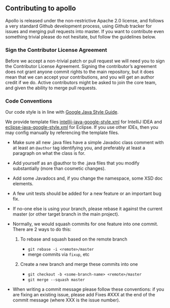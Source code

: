 ## Contributing to apollo

Apollo is released under the non-restrictive Apache 2.0 license, and follows a very standard Github development process, using Github tracker for issues and merging pull requests into master. If you want to contribute even something trivial please do not hesitate, but follow the guidelines below.

### Sign the Contributor License Agreement

Before we accept a non-trivial patch or pull request we will need you to sign the Contributor License Agreement. Signing the contributor’s agreement does not grant anyone commit rights to the main repository, but it does mean that we can accept your contributions, and you will get an author credit if we do. Active contributors might be asked to join the core team, and given the ability to merge pull requests.

### Code Conventions

Our code style is in line with [Google Java Style Guide](https://google.github.io/styleguide/javaguide.html).

We provide template files [intellij-java-google-style.xml](https://github.com/ctripcorp/apollo/blob/master/apollo-buildtools/style/intellij-java-google-style.xml) for IntelliJ IDEA and [eclipse-java-google-style.xml](https://github.com/ctripcorp/apollo/blob/master/apollo-buildtools/style/eclipse-java-google-style.xml) for Eclipse. If you use other IDEs, then you may config manually by referencing the template files.

* Make sure all new .java files have a simple Javadoc class comment with at least an `@author` tag identifying you, and preferably at least a paragraph on what the class is for.

* Add yourself as an @author to the .java files that you modify substantially (more than cosmetic changes).

* Add some Javadocs and, if you change the namespace, some XSD doc elements.

* A few unit tests should be added for a new feature or an important bug fix.

* If no-one else is using your branch, please rebase it against the current master (or other target branch in the main project).

* Normally, we would squash commits for one feature into one commit. There are 2 ways to do this:

    1. To rebase and squash based on the remote branch

        * `git rebase -i <remote>/master`
        * merge commits via `fixup`, etc

    2. Create a new branch and merge these commits into one

        * `git checkout -b <some-branch-name> <remote>/master`
        * `git merge --squash master`

* When writing a commit message please follow these conventions: if you are fixing an existing issue, please add Fixes #XXX at the end of the commit message (where XXX is the issue number).
